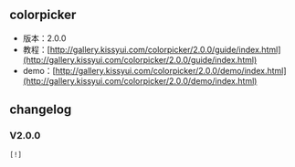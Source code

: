 ## colorpicker

* 版本：2.0.0
* 教程：[http://gallery.kissyui.com/colorpicker/2.0.0/guide/index.html](http://gallery.kissyui.com/colorpicker/2.0.0/guide/index.html)
* demo：[http://gallery.kissyui.com/colorpicker/2.0.0/demo/index.html](http://gallery.kissyui.com/colorpicker/2.0.0/demo/index.html)

## changelog

### V2.0.0

    [!]



